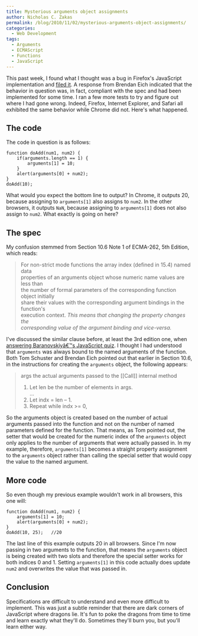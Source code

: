 ```yaml
---
title: Mysterious arguments object assignments
author: Nicholas C. Zakas
permalink: /blog/2010/11/02/mysterious-arguments-object-assignments/
categories:
  - Web Development
tags:
  - Arguments
  - ECMAScript
  - Functions
  - JavaScript
---
```

This past week, I found what I thought was a bug in Firefox's JavaScript implementation and [filed it][1]. A response from Brendan Eich indicated that the behavior in question was, in fact, compliant with the spec and had been implemented for some time. I ran a few more tests to try and figure out where I had gone wrong. Indeed, Firefox, Internet Explorer, and Safari all exhibited the same behavior while Chrome did not. Here's what happened.

## The code

The code in question is as follows:

    function doAdd(num1, num2) {
        if(arguments.length == 1) {
            arguments[1] = 10;
        }
        alert(arguments[0] + num2);
    }
    doAdd(10);
    

What would you expect the bottom line to output? In Chrome, it outputs 20, because assigning to `arguments[1]` also assigns to `num2`. In the other browsers, it outputs `NaN`, because assigning to `arguments[1]` does not also assign to `num2`. What exactly is going on here?

## The spec

My confusion stemmed from Section 10.6 Note 1 of ECMA-262, 5th Edition, which reads:

> For non-strict mode functions the array index (defined in 15.4) named data  
> properties of an arguments object whose numeric name values are less than  
> the number of formal parameters of the corresponding function object initially  
> share their values with the corresponding argument bindings in the function's  
> execution context. *This means that changing the property changes the  
> corresponding value of the argument binding and vice-versa.*

I've discussed the similar clause before, at least the 3rd edition one, when [answering Baranovskiyâ€™s JavaScript quiz][2]. I thought I had understood that `arguments` was always bound to the named arguments of the function. Both Tom Schuster and Brendan Eich pointed out that earlier in Section 10.6, in the instructions for creating the `arguments` object, the following appears:

> args the actual arguments passed to the [[Call]] internal method  
> 1. Let len be the number of elements in args.  
> &#8230;  
> 10. Let indx = len &#8211; 1.  
> 11. Repeat while indx >= 0,

So the arguments object is created based on the number of actual arguments passed into the function and not on the number of named parameters defined for the function. That means, as Tom pointed out, the setter that would be created for the numeric index of the `arguments` object only applies to the number of arguments that were actually passed in. In my example, therefore, `arguments[1]` becomes a straight property assignment to the `arguments` object rather than calling the special setter that would copy the value to the named argument.

## More code

So even though my previous example wouldn't work in all browsers, this one will:

    function doAdd(num1, num2) {
        arguments[1] = 10;
        alert(arguments[0] + num2);
    }
    doAdd(10, 25);   //20
    

The last line of this example outputs 20 in all browsers. Since I'm now passing in two arguments to the function, that means the `arguments` object is being created with two slots and therefore the special setter works for both indices 0 and 1. Setting `arguments[1]` in this code actually does update `num2` and overwrites the value that was passed in.

## Conclusion

Specifications are difficult to understand and even more difficult to implement. This was just a subtle reminder that there are dark corners of JavaScript where dragons lie. It's fun to poke the dragons from time to time and learn exactly what they'll do. Sometimes they'll burn you, but you'll learn either way.

 [1]: https://bugzilla.mozilla.org/show_bug.cgi?id=608543
 [2]: {{site.url}}/blog/2010/01/26/answering-baranovskiys-javascript-quiz/
